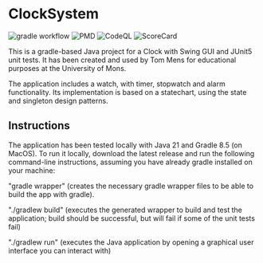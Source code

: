 # ClockSystem

![gradle workflow](https://github.com/LicorneRose765/ClockSystem/actions/workflows/gradle.yml/badge.svg)
![PMD](https://github.com/LicorneRose765/ClockSystem/actions/workflows/pmd.yml/badge.svg)
![CodeQL](https://github.com/LicorneRose765/ClockSystem/actions/workflows/codeql.yml/badge.svg)
![ScoreCard](https://github.com/LicorneRose765/ClockSystem/actions/workflows/scorecard.yml/badge.svg)

This is a gradle-based Java project for a Clock with Swing GUI and JUnit5 unit tests. It has been created and used by Tom Mens for educational purposes at the University of Mons.

The application includes a watch, with timer, stopwatch and alarm functionality.
Its implementation is based on a statechart, using the state and singleton design patterns.


## Instructions

The application has been tested locally with Java 21 and Gradle 8.5 (on MacOS). To run it locally, download the latest release and run the following command-line instructions, assuming you have already gradle installed on your machine:

"gradle wrapper" (creates the necessary gradle wrapper files to be able to build the app with gradle).

"./gradlew build" (executes the generated wrapper to build and test the application; build should be successful, but will fail if some of the unit tests fail)

"./gradlew run" (executes the Java application by opening a graphical user interface you can interact with)
